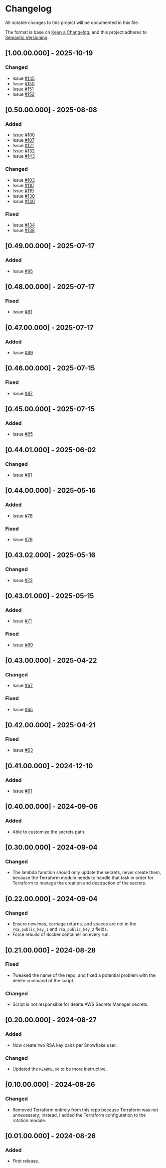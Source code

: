 # Changelog
All notable changes to this project will be documented in this file.

The format is base on [Keep a Changelog](https://keepachangelog.com/en/1.1.0/), and this project adheres to [Semantic Versioning](https://semver.org/spec/v2.0.0.html).


## [1.00.00.000] - 2025-10-19
### Changed
- Issue [#145](https://github.com/j3-signalroom/iac-snowflake-service_user-rsa_key_pairs_and_jwt_generator-lambda/issues/145)
- Issue [#150](https://github.com/j3-signalroom/iac-snowflake-service_user-rsa_key_pairs_and_jwt_generator-lambda/issues/150)
- Issue [#151](https://github.com/j3-signalroom/iac-snowflake-service_user-rsa_key_pairs_and_jwt_generator-lambda/issues/151)
- Issue [#152](https://github.com/j3-signalroom/iac-snowflake-service_user-rsa_key_pairs_and_jwt_generator-lambda/issues/152)

## [0.50.00.000] - 2025-08-08
### Added
- Issue [#100](https://github.com/j3-signalroom/iac-snowflake-service_user-rsa_key_pairs_and_jwt_generator-lambda/issues/100)
- Issue [#107](https://github.com/j3-signalroom/iac-snowflake-service_user-rsa_key_pairs_and_jwt_generator-lambda/issues/107)
- Issue [#121](https://github.com/j3-signalroom/iac-snowflake-service_user-rsa_key_pairs_and_jwt_generator-lambda/issues/121)
- Issue [#132](https://github.com/j3-signalroom/iac-snowflake-service_user-rsa_key_pairs_and_jwt_generator-lambda/issues/132)
- Issue [#143](https://github.com/j3-signalroom/iac-snowflake-service_user-rsa_key_pairs_and_jwt_generator-lambda/issues/143)

### Changed
- Issue [#103](https://github.com/j3-signalroom/iac-snowflake-service_user-rsa_key_pairs_and_jwt_generator-lambda/issues/103)
- Issue [#110](https://github.com/j3-signalroom/iac-snowflake-service_user-rsa_key_pairs_and_jwt_generator-lambda/issues/110)
- Issue [#119](https://github.com/j3-signalroom/iac-snowflake-service_user-rsa_key_pairs_and_jwt_generator-lambda/issues/119)
- Issue [#130](https://github.com/j3-signalroom/iac-snowflake-service_user-rsa_key_pairs_and_jwt_generator-lambda/issues/130)
- Issue [#140](https://github.com/j3-signalroom/iac-snowflake-service_user-rsa_key_pairs_and_jwt_generator-lambda/issues/140)

### Fixed
- Issue [#134](https://github.com/j3-signalroom/iac-snowflake-service_user-rsa_key_pairs_and_jwt_generator-lambda/issues/134)
- Issue [#138](https://github.com/j3-signalroom/iac-snowflake-service_user-rsa_key_pairs_and_jwt_generator-lambda/issues/138)

## [0.49.00.000] - 2025-07-17
### Added
- Issue [#95](https://github.com/j3-signalroom/iac-snowflake-service_user-rsa_key_pairs_and_jwt_generator-lambda/issues/95)

## [0.48.00.000] - 2025-07-17
### Fixed
- Issue [#91](https://github.com/j3-signalroom/iac-snowflake-service_user-rsa_key_pairs_and_jwt_generator-lambda/issues/91)

## [0.47.00.000] - 2025-07-17
### Added
- Issue [#89](https://github.com/j3-signalroom/iac-snowflake-service_user-rsa_key_pairs_and_jwt_generator-lambda/issues/89)

## [0.46.00.000] - 2025-07-15
### Fixed
- Issue [#87](https://github.com/j3-signalroom/iac-snowflake-service_user-rsa_key_pairs_and_jwt_generator-lambda/issues/87)

## [0.45.00.000] - 2025-07-15
### Added
- Issue [#85](https://github.com/j3-signalroom/iac-snowflake-service_user-rsa_key_pairs_and_jwt_generator-lambda/issues/85)

## [0.44.01.000] - 2025-06-02
### Changed
- Issue [#81](https://github.com/j3-signalroom/iac-snowflake-service_user-rsa_key_pairs_and_jwt_generator-lambda/issues/81)

## [0.44.00.000] - 2025-05-16
### Added
- Issue [#78](https://github.com/j3-signalroom/iac-snowflake-service_user-rsa_key_pairs_and_jwt_generator-lambda/issues/78)

### Fixed
- Issue [#76](https://github.com/j3-signalroom/iac-snowflake-service_user-rsa_key_pairs_and_jwt_generator-lambda/issues/76)

## [0.43.02.000] - 2025-05-16
### Changed
- Issue [#73](https://github.com/j3-signalroom/iac-snowflake-service_user-rsa_key_pairs_and_jwt_generator-lambda/issues/73)

## [0.43.01.000] - 2025-05-15
### Added
- Issue [#71](https://github.com/j3-signalroom/iac-snowflake-service_user-rsa_key_pairs_and_jwt_generator-lambda/issues/71)

### Fixed
- Issue [#69](https://github.com/j3-signalroom/iac-snowflake-service_user-rsa_key_pairs_and_jwt_generator-lambda/issues/69)

## [0.43.00.000] - 2025-04-22
### Changed
- Issue [#67](https://github.com/j3-signalroom/iac-snowflake-service_user-rsa_key_pairs_and_jwt_generator-lambda/issues/67)

### Fixed
- Issue [#65](https://github.com/j3-signalroom/iac-snowflake-service_user-rsa_key_pairs_and_jwt_generator-lambda/issues/65)

## [0.42.00.000] - 2025-04-21
### Fixed
- Issue [#63](https://github.com/j3-signalroom/iac-snowflake-service_user-rsa_key_pairs_and_jwt_generator-lambda/issues/63)

## [0.41.00.000] - 2024-12-10
### Added
- Issue [#61](https://github.com/j3-signalroom/iac-snowflake-service_user-rsa_key_pairs_and_jwt_generator-lambda/issues/61)

## [0.40.00.000] - 2024-09-06
### Added
- Able to customize the secrets path.

## [0.30.00.000] - 2024-09-04
### Changed
- The lambda function should only update the secrets, never create them, because the Terraform module needs to handle that task in order for Terraform to manage the creation and destruction of the secrets.

## [0.22.00.000] - 2024-09-04
### Changed
- Ensure newlines, carriage returns, and spaces are not in the `rsa_public_key_1` and `rsa_public_key_2` fields.
- Force rebuild of docker container on every run.

## [0.21.00.000] - 2024-08-28
### Fixed
- Tweaked the name of the repo, and fixed a potential problem with the delete command of the script. 

### Changed
- Script is not responsible for delete AWS Secrets Manager secrets.

## [0.20.00.000] - 2024-08-27
### Added
- Now create two RSA key pairs per Snowflake user.

### Changed
- Updated the `README.md` to be more instructive.

## [0.10.00.000] - 2024-08-26
### Changed
- Removed Terraform entirely from this repo because Terraform was not unnecessary; instead, I added the Terraform configuration to the rotation module.

## [0.01.00.000] - 2024-08-26
### Added
- First release.